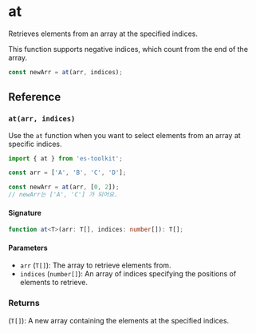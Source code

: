 # at

Retrieves elements from an array at the specified indices.

This function supports negative indices, which count from the end of the array.

```typescript
const newArr = at(arr, indices);
```

## Reference

### `at(arr, indices)`

Use the `at` function when you want to select elements from an array at specific indices.

```typescript
import { at } from 'es-toolkit';

const arr = ['A', 'B', 'C', 'D'];

const newArr = at(arr, [0, 2]);
// newArr는 ['A', 'C'] 가 되어요.
```

#### Signature

```typescript
function at<T>(arr: T[], indices: number[]): T[];
```

#### Parameters

- `arr` (`T[]`): The array to retrieve elements from.
- `indices` (`number[]`): An array of indices specifying the positions of elements to retrieve.

### Returns

(`T[]`): A new array containing the elements at the specified indices.
